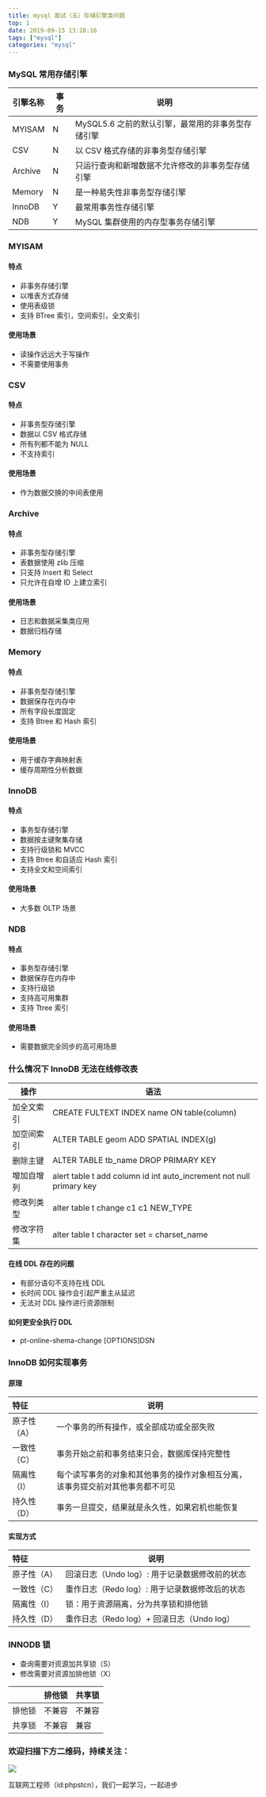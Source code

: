 ```yaml
---
title: mysql 面试（五）存储引擎类问题
top: 1
date: 2019-09-15 13:28:16
tags: ["mysql"]
categories: "mysql"
---
```


### MySQL 常用存储引擎

|引擎名称|事务|说明|
|-|-|-|
|MYISAM|N|MySQL5.6 之前的默认引擎，最常用的非事务型存储引擎|
|CSV|N|以 CSV 格式存储的非事务型存储引擎|
|Archive|N|只运行查询和新增数据不允许修改的非事务型存储引擎|
|Memory|N|是一种易失性非事务型存储引擎|
|InnoDB|Y|最常用事务性存储引擎|
|NDB|Y|MySQL 集群使用的内存型事务存储引擎|

### MYISAM

#### 特点

* 非事务存储引擎
* 以堆表方式存储
* 使用表级锁
* 支持 BTree 索引，空间索引，全文索引

#### 使用场景

* 读操作远远大于写操作
* 不需要使用事务

### CSV

#### 特点

* 非事务型存储引擎
* 数据以 CSV 格式存储
* 所有列都不能为 NULL
* 不支持索引

#### 使用场景

* 作为数据交换的中间表使用

### Archive

#### 特点

* 非事务型存储引擎
* 表数据使用 zlib 压缩
* 只支持 Insert 和 Select
* 只允许在自增 ID 上建立索引

#### 使用场景

* 日志和数据采集类应用
* 数据归档存储

### Memory

#### 特点

* 非事务型存储引擎
* 数据保存在内存中
* 所有字段长度固定
* 支持 Btree 和 Hash 索引

#### 使用场景

* 用于缓存字典映射表
* 缓存周期性分析数据

### InnoDB

#### 特点

* 事务型存储引擎
* 数据按主键聚集存储
* 支持行级锁和 MVCC
* 支持 Btree 和自适应 Hash 索引
* 支持全文和空间索引

#### 使用场景

* 大多数 OLTP 场景

### NDB

#### 特点

* 事务型存储引擎
* 数据保存在内存中
* 支持行级锁
* 支持高可用集群
* 支持 Ttree 索引

#### 使用场景

* 需要数据完全同步的高可用场景

### 什么情况下 InnoDB 无法在线修改表

|操作|语法|
|-|-|
|加全文索引|CREATE FULTEXT INDEX name ON table(column)|
|加空间索引|ALTER TABLE geom ADD SPATIAL INDEX(g)|
|删除主键|ALTER TABLE tb_name DROP PRIMARY KEY|
|增加自增列|alert table t add column id int auto_increment not null primary key|
|修改列类型|alter table t change c1 c1 NEW_TYPE|
|修改字符集|alter table t character set = charset_name|

#### 在线 DDL 存在的问题

* 有部分语句不支持在线 DDL
* 长时间 DDL 操作会引起严重主从延迟
* 无法对 DDL 操作进行资源限制

#### 如何更安全执行 DDL

* pt-online-shema-change [OPTIONS]DSN

### InnoDB 如何实现事务

#### 原理

|特征|说明|
|:----- |-----|
|原子性（A）|一个事务的所有操作，或全部成功或全部失败|
|一致性（C）|事务开始之前和事务结束只会，数据库保持完整性
|隔离性（I）|每个读写事务的对象和其他事务的操作对象相互分离，该事务提交前对其他事务都不可见
|持久性（D）|事务一旦提交，结果就是永久性，如果宕机也能恢复

#### 实现方式

|特征|说明|
|:----- |-----|
|原子性（A）|回滚日志（Undo log）: 用于记录数据修改前的状态|
|一致性（C）|重作日志（Redo log）: 用于记录数据修改后的状态|
|隔离性（I）|锁：用于资源隔离，分为共享锁和排他锁|
|持久性（D）|重作日志（Redo log）+ 回滚日志（Undo log）

### INNODB 锁

* 查询需要对资源加共享锁（S）
* 修改需要对资源加排他锁（X）

| |排他锁|共享锁|
|----- |----- |-----|
|排他锁 |不兼容 |不兼容|
|共享锁 |不兼容 |兼容|

### 欢迎扫描下方二维码，持续关注：

![](https://ww1.sinaimg.cn/large/a616b9a4gy1g4xzv954a4j20760763yo.jpg)

互联网工程师（id:phpstcn），我们一起学习，一起进步
